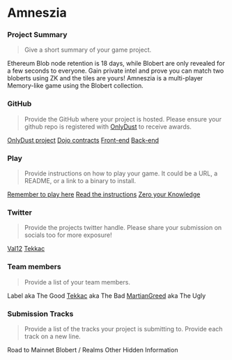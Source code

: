 # Amneszia

### Project Summary
> Give a short summary of your game project.

Ethereum Blob node retention is 18 days, while Blobert are only revealed for a few seconds to everyone. Gain private intel and prove you can match two bloberts using ZK and the tiles are yours! Amneszia is a multi-player Memory-like game using the Blobert collection.

### GitHub
> Provide the GitHub where your project is hosted. Please ensure your github repo is registered with [OnlyDust](https://app.onlydust.com/p/create) to receive awards.

[OnlyDust project](https://app.onlydust.com/p/amneszia)
[Dojo contracts](https://github.com/tekkac/amneszia-dojo)
[Front-end](https://github.com/MartianGreed/amneszia-front)
[Back-end](https://github.com/MartianGreed/amneszia-back)

### Play
> Provide instructions on how to play your game. It could be a URL, a README, or a link to a binary to install.

[Remember to play here](https://amneszia.vercel.app/)
[Read the instructions](https://github.com/MartianGreed/amneszia-front/blob/main/README.md)
[Zero your Knowledge](https://github.com/tekkac/amneszia-dojo/blob/main/README.md)

### Twitter
> Provide the projects twitter handle. Please share your submission on socials too for more exposure!

[Val12](https://twitter.com/val_dosimont)
[Tekkac](https://twitter.com/tek_kac)

### Team members
> Provide a list of your team members.

Label aka The Good
[Tekkac](https://github.com/tekkac) aka The Bad
[MartianGreed](https://github.com/MartianGreed) aka The Ugly

### Submission Tracks
> Provide a list of the tracks your project is submitting to. Provide each track on a new line.

Road to Mainnet 
Blobert / Realms 
Other
Hidden Information
